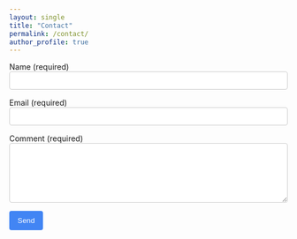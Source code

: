 ```yaml
---
layout: single
title: "Contact"
permalink: /contact/
author_profile: true
---
```


<form action="https://formspree.io/f/mblobvde" method="POST">
  <div style="margin-bottom: 15px;">
    <label for="name">Name (required)</label><br>
    <input type="text" id="name" name="name" required style="width: 100%; padding: 8px; border: 1px solid #ccc; border-radius: 4px;">
  </div>
  
  <div style="margin-bottom: 15px;">
    <label for="email">Email (required)</label><br>
    <input type="email" id="email" name="email" required style="width: 100%; padding: 8px; border: 1px solid #ccc; border-radius: 4px;">
  </div>
  
  <div style="margin-bottom: 15px;">
    <label for="message">Comment (required)</label><br>
    <textarea id="message" name="message" rows="6" required style="width: 100%; padding: 8px; border: 1px solid #ccc; border-radius: 4px;"></textarea>
  </div>
  
  <button type="submit" style="background-color: #4285f4; color: white; padding: 10px 15px; border: none; border-radius: 4px; cursor: pointer;">Send</button>
</form>
